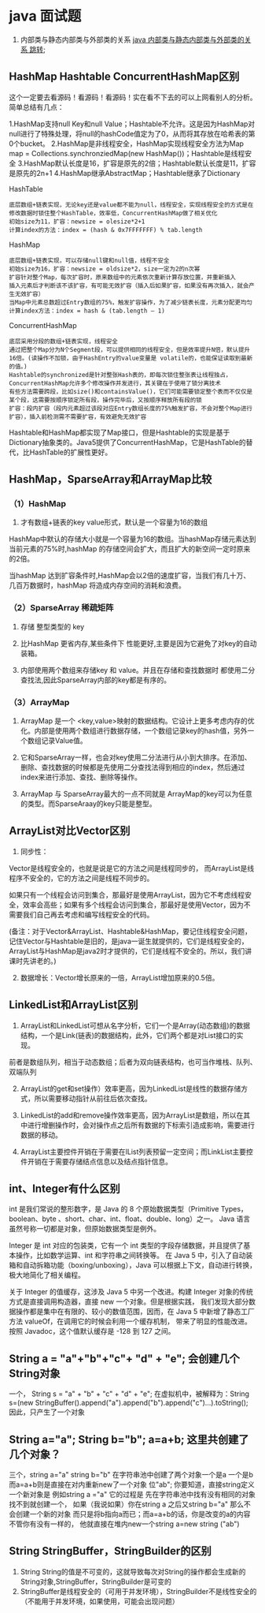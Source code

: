 # java 面试题
1. 内部类与静态内部类与外部类的关系
[java 内部类与静态内部类与外部类的关系 跳转](https://github.com/66668/Android_Interview/blob/master/lib_java/README_inner_outer.md);

## HashMap Hashtable ConcurrentHashMap区别 

这个一定要去看源码！看源码！看源码！实在看不下去的可以上网看别人的分析。简单总结有几点：

1.HashMap支持null Key和null Value；Hashtable不允许。这是因为HashMap对null进行了特殊处理，将null的hashCode值定为了0，从而将其存放在哈希表的第0个bucket。
2.HashMap是非线程安全，HashMap实现线程安全方法为Map map = Collections.synchronziedMap(new HashMap())；Hashtable是线程安全
3.HashMap默认长度是16，扩容是原先的2倍；Hashtable默认长度是11，扩容是原先的2n+1
4.HashMap继承AbstractMap；Hashtable继承了Dictionary

HashTable

    底层数组+链表实现，无论key还是value都不能为null，线程安全，实现线程安全的方式是在修改数据时锁住整个HashTable，效率低，ConcurrentHashMap做了相关优化
    初始size为11，扩容：newsize = olesize*2+1
    计算index的方法：index = (hash & 0x7FFFFFFF) % tab.length

HashMap

    底层数组+链表实现，可以存储null键和null值，线程不安全
    初始size为16，扩容：newsize = oldsize*2，size一定为2的n次幂
    扩容针对整个Map，每次扩容时，原来数组中的元素依次重新计算存放位置，并重新插入
    插入元素后才判断该不该扩容，有可能无效扩容（插入后如果扩容，如果没有再次插入，就会产生无效扩容）
    当Map中元素总数超过Entry数组的75%，触发扩容操作，为了减少链表长度，元素分配更均匀
    计算index方法：index = hash & (tab.length – 1)

ConcurrentHashMap

    底层采用分段的数组+链表实现，线程安全
    通过把整个Map分为N个Segment段，可以提供相同的线程安全，但是效率提升N倍，默认提升16倍。(读操作不加锁，由于HashEntry的value变量是 volatile的，也能保证读取到最新的值。)
    Hashtable的synchronized是针对整张Hash表的，即每次锁住整张表让线程独占，ConcurrentHashMap允许多个修改操作并发进行，其关键在于使用了锁分离技术
    有些方法需要跨段，比如size()和containsValue()，它们可能需要锁定整个表而不仅仅是某个段，这需要按顺序锁定所有段，操作完毕后，又按顺序释放所有段的锁
    扩容：段内扩容（段内元素超过该段对应Entry数组长度的75%触发扩容，不会对整个Map进行扩容），插入前检测需不需要扩容，有效避免无效扩容


Hashtable和HashMap都实现了Map接口，但是Hashtable的实现是基于Dictionary抽象类的。Java5提供了ConcurrentHashMap，它是HashTable的替代，比HashTable的扩展性更好。


## HashMap，SparseArray和ArrayMap比较
### （1）HashMap
1. 才有数组+链表的key value形式，默认是一个容量为16的数组

HashMap中默认的存储大小就是一个容量为16的数组。当hashMap存储元素达到当前元素的75%时,hashMap 的存储空间会扩大，而且扩大的新空间一定时原来的2倍。

当hashMap 达到扩容条件时,HashMap会以2倍的速度扩容，当我们有几十万、几百万数据时，hashMap 将造成内存空间的消耗和浪费。

### （2）SparseArray 稀疏矩阵
1. 存储 整型类型的 key

2. 比HashMap 更省内存,某些条件下 性能更好,主要是因为它避免了对key的自动装箱。

3. 内部使用两个数组来存储key 和 value。并且在存储和查找数据时 都使用二分查找法,因此SparseArray内部的key都是有序的。

### （3）ArrayMap

1. ArrayMap 是一个 <key,value>映射的数据结构。它设计上更多考虑内存的优化。内部是使用两个数组进行数据存储，一个数组记录key的hash值，另外一个数组记录Value值。

2. 它和SparseArray一样，也会对key使用二分法进行从小到大排序。在添加、删除、查找数据的时候都是先使用二分查找法得到相应的index，然后通过index来进行添加、查找、删除等操作。

3. ArrayMap 与 SparseArray最大的一点不同就是 ArrayMap的key可以为任意的类型。而SparseAraay的key只能是整型。


## ArrayList对比Vector区别
1. 同步性：

Vector是线程安全的，也就是说是它的方法之间是线程同步的，
而ArrayList是线程序不安全的，它的方法之间是线程不同步的。

如果只有一个线程会访问到集合，那最好是使用ArrayList，因为它不考虑线程安全，效率会高些；如果有多个线程会访问到集合，那最好是使用Vector，因为不需要我们自己再去考虑和编写线程安全的代码。

(备注：对于Vector&ArrayList、Hashtable&HashMap，要记住线程安全问题，记住Vector与Hashtable是旧的，是java一诞生就提供的，它们是线程安全的，ArrayList与HashMap是java2时才提供的，它们是线程不安全的。所以，我们讲课时先讲老的。)

2. 数据增长：Vector增长原来的一倍，ArrayList增加原来的0.5倍。

## LinkedList和ArrayList区别
 

1. ArrayList和LinkedList可想从名字分析，它们一个是Array(动态数组)的数据结构，一个是Link(链表)的数据结构，此外，它们两个都是对List接口的实现。

前者是数组队列，相当于动态数组；后者为双向链表结构，也可当作堆栈、队列、双端队列

2. ArrayList的get和set操作）效率更高，因为LinkedList是线性的数据存储方式，所以需要移动指针从前往后依次查找。

3. LinkedList的add和remove操作效率更高，因为ArrayList是数组，所以在其中进行增删操作时，会对操作点之后所有数据的下标索引造成影响，需要进行数据的移动。

4. ArrayList主要控件开销在于需要在lList列表预留一定空间；而LinkList主要控件开销在于需要存储结点信息以及结点指针信息。

## int、Integer有什么区别

int 是我们常说的整形数字，是 Java 的 8 个原始数据类型（Primitive Types，boolean、byte 、short、char、int、float、double、long）之一。
Java 语言虽然号称一切都是对象，但原始数据类型是例外。

Integer 是 int 对应的包装类，它有一个 int 类型的字段存储数据，并且提供了基本操作，比如数学运算、int 和字符串之间转换等。
在 Java 5 中，引入了自动装箱和自动拆箱功能（boxing/unboxing），Java 可以根据上下文，自动进行转换，极大地简化了相关编程。

关于 Integer 的值缓存，这涉及 Java 5 中另一个改进。构建 Integer 对象的传统方式是直接调用构造器，直接 new 一个对象。但是根据实践，
我们发现大部分数据操作都是集中在有限的、较小的数值范围，因而，在 Java 5 中新增了静态工厂方法 valueOf，在调用它的时候会利用一个缓存机制，
带来了明显的性能改进。按照 Javadoc，这个值默认缓存是 -128 到 127 之间。

## String a = "a"+"b"+"c"+ "d" + "e"; 会创建几个String对象
一个，
String s = "a" + "b" + "c" + "d" + "e"; 
在虚拟机中，被解释为：String s=(new StringBuffer().append("a").append("b").append("c")...).toString();
因此，只产生了一个对象 

## String a="a"; String b="b"; a=a+b; 这里共创建了几个对象？
三个，string a="a" string b="b" 在字符串池中创建了两个对象一个是a 一个是b 而a=a+b则是直接在对内重新new了一个对象 位"ab"; 
你要知道，直接string定义一个新对象是 例如string a ="a" 它的过程是 先在字符串池中找有没有相同的对象 找不到就创建一个，
如果（我说如果）你在string a 之后又string b="a" 那么不会创建一个新的对象 而只是将b指向a而已；而a=a+b的话，你是改变的a的内容不管你有没有一样的，
他就直接在堆内new一个string a=new string ("ab")

## String StringBuffer，StringBuilder的区别
1. String String的值是不可变的，这就导致每次对String的操作都会生成新的String对象,StringBuffer，StringBuilder是可变的
2. StringBuffer是线程安全的（可用于并发环境），StringBuilder不是线性安全的（不能用于并发环境，如果使用，可能会出现问题）